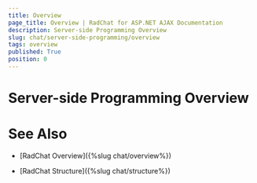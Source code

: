```yaml
---
title: Overview
page_title: Overview | RadChat for ASP.NET AJAX Documentation
description: Server-side Programming Overview
slug: chat/server-side-programming/overview
tags: overview
published: True
position: 0
---
```


# Server-side Programming Overview




# See Also

 * [RadChat Overview]({%slug chat/overview%})
 
 * [RadChat Structure]({%slug chat/structure%})



